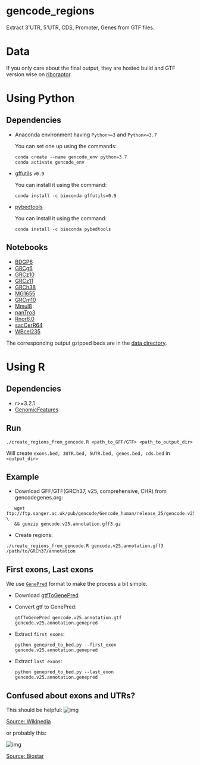 # gencode_regions

Extract 3'UTR, 5'UTR, CDS, Promoter, Genes from GTF files.

# Data

If you only care about the final output, they are hosted build and GTF version wise on [riboraptor](https://github.com/saketkc/riboraptor/tree/master/riboraptor/annotation).

# Using Python

## Dependencies
   
- Anaconda environment having `Python>=3` and `Python<=3.7`

  You can set one up using the commands:
  ```
  conda create --name gencode_env python=3.7
  conda activate gencode_env
  ```    
- [gffutils](https://github.com/daler/gffutils) `v0.9`

   You can install it using the command:
   ```
   conda install -c bioconda gffutils=0.9
   ```
- [pybedtools](https://daler.github.io/pybedtools)

  You can install it using the command:
   ```
   conda install -c bioconda pybedtools
   ```
## Notebooks

- [BDGP6](notebooks/BDGP6.ipynb)
- [GRCg6](notebooks/GRCg6.ipynb)
- [GRCz10](notebooks/GRCz10.ipynb)
- [GRCz11](notebooks/GRCz11.ipynb)
- [GRCh38](notebooks/hg38-v96.ipynb)
- [MG1655](notebooks/MG1655.ipynb)
- [GRCm10](notebooks/mm10.ipynb)
- [Mmul8](notebooks/Mmul8.ipynb)
- [panTro3](notebooks/panTro3.ipynb)
- [Rnor6.0](notebooks/Rnor6.0.ipynb)
- [sacCerR64](notebooks/sacCerR64.ipynb)
- [WBcel235](notebooks/WBcel235.ipynb)


 The corresponding output gzipped beds are in the [data directory](data/).

# Using R

## Dependencies
   
- r>=3.2.1
- [GenomicFeatures](http://bioconductor.org/packages/release/bioc/html/GenomicFeatures.html)

## Run

```{bash}
./create_regions_from_gencode.R <path_to_GFF/GTF> <path_to_output_dir>
```

Will create `exons.bed, 3UTR.bed, 5UTR.bed, genes.bed, cds.bed` in `<output_dir>`


## Example

- Download GFF/GTF(GRCh37, v25, comprehensive, CHR) from gencodegenes.org:

```{bash}
   wget ftp://ftp.sanger.ac.uk/pub/gencode/Gencode_human/release_25/gencode.v25.annotation.gff3.gz \
   && gunzip gencode.v25.annotation.gff3.gz
```

- Create regions:

```{bash}
./create_regions_from_gencode.R gencode.v25.annotation.gff3 /path/to/GRCh37/annotation
```




## First exons, Last exons

We use [`GenePred`](https://genome.ucsc.edu/FAQ/FAQformat#format9) format to make the process a bit simple.

 - Download [gtfToGenePred](http://hgdownload.cse.ucsc.edu/admin/exe/)
 - Convert gtf to GenePred:
 
     ```{bash}
     gtfToGenePred gencode.v25.annotation.gtf gencode.v25.annotation.genepred
     ```
     
 - Extract `first exons`:
 
     ```{bash}
     python genepred_to_bed.py --first_exon gencode.v25.annotation.genepred
     ```
     
 - Extract `last exons`:
 
     ```{bash}
     python genepred_to_bed.py --last_exon gencode.v25.annotation.genepred
     ```





## Confused about exons and UTRs?

This should be helpful:
![img](images/eukaryotic_regulation.png)

[Source: Wikipedia](https://en.wikipedia.org/wiki/File:Gene_structure_eukaryote_2_annotated.svg)

or probably this:

![img](images/transcription_elements.jpg)

[Source: Biostar](https://www.biostars.org/p/47022/)



